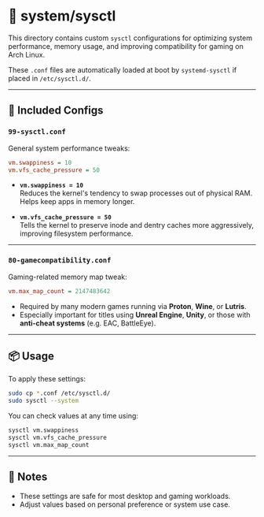 # 🧠 system/sysctl

This directory contains custom `sysctl` configurations for optimizing system performance, memory usage, and improving compatibility for gaming on Arch Linux.

These `.conf` files are automatically loaded at boot by `systemd-sysctl` if placed in `/etc/sysctl.d/`.

---

## 🔧 Included Configs

### `99-sysctl.conf`

General system performance tweaks:

```ini
vm.swappiness = 10
vm.vfs_cache_pressure = 50
```

- **`vm.swappiness = 10`**  
  Reduces the kernel's tendency to swap processes out of physical RAM. Helps keep apps in memory longer.

- **`vm.vfs_cache_pressure = 50`**  
  Tells the kernel to preserve inode and dentry caches more aggressively, improving filesystem performance.

---

### `80-gamecompatibility.conf`

Gaming-related memory map tweak:

```ini
vm.max_map_count = 2147483642
```

- Required by many modern games running via **Proton**, **Wine**, or **Lutris**.
- Especially important for titles using **Unreal Engine**, **Unity**, or those with **anti-cheat systems** (e.g. EAC, BattleEye).

---

## 📦 Usage

To apply these settings:

```bash
sudo cp *.conf /etc/sysctl.d/
sudo sysctl --system
```

You can check values at any time using:
```bash
sysctl vm.swappiness
sysctl vm.vfs_cache_pressure
sysctl vm.max_map_count
```

---

## 💒 Notes

- These settings are safe for most desktop and gaming workloads.
- Adjust values based on personal preference or system use case.

